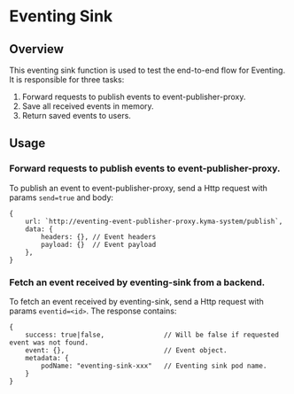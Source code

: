 # Eventing Sink

## Overview

This eventing sink function is used to test the end-to-end flow for Eventing. It is responsible for three tasks:
1. Forward requests to publish events to event-publisher-proxy.
2. Save all received events in memory.
3. Return saved events to users.

## Usage

### Forward requests to publish events to event-publisher-proxy.

To publish an event to event-publisher-proxy, send a Http request with params `send=true` and body:

```
{
    url: `http://eventing-event-publisher-proxy.kyma-system/publish`,
    data: {
        headers: {}, // Event headers
        payload: {}  // Event payload
    },
}
```

### Fetch an event received by eventing-sink from a backend.

To fetch an event received by eventing-sink, send a Http request with params `eventid=<id>`. The response contains:

```
{
    success: true|false,               // Will be false if requested event was not found.
    event: {},                         // Event object.
    metadata: {
        podName: "eventing-sink-xxx"   // Eventing sink pod name.
    }
}
```
